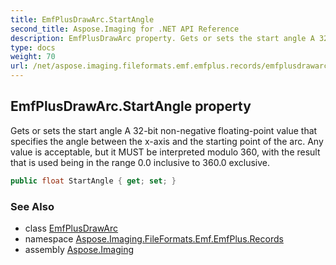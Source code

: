 ```yaml
---
title: EmfPlusDrawArc.StartAngle
second_title: Aspose.Imaging for .NET API Reference
description: EmfPlusDrawArc property. Gets or sets the start angle A 32bit nonnegative floatingpoint value that specifies the angle between the xaxis and the starting point of the arc. Any value is acceptable but it MUST be interpreted modulo 360 with the result that is used being in the range 0.0 inclusive to 360.0 exclusive
type: docs
weight: 70
url: /net/aspose.imaging.fileformats.emf.emfplus.records/emfplusdrawarc/startangle/
---
```

## EmfPlusDrawArc.StartAngle property

Gets or sets the start angle A 32-bit non-negative floating-point value that specifies the angle between the x-axis and the starting point of the arc. Any value is acceptable, but it MUST be interpreted modulo 360, with the result that is used being in the range 0.0 inclusive to 360.0 exclusive.

```csharp
public float StartAngle { get; set; }
```

### See Also

* class [EmfPlusDrawArc](../)
* namespace [Aspose.Imaging.FileFormats.Emf.EmfPlus.Records](../../emfplusdrawarc/)
* assembly [Aspose.Imaging](../../../)


